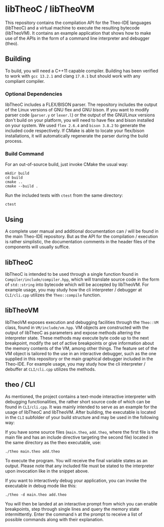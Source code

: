 # libTheoC / libTheoVM
This repository contains the compilation API for the Theo-IDE languages (libTheoC) and a virtual machine to execute the resulting bytecode (libTheoVM). It contains an example application that shows how to make use of the APIs in the form of a command line interpreter and debugger (theo).

## Building
To build, you will need a C++11 capable compiler. Building has been verified to work with `gcc 13.2.1` and clang `17.0.1` but should work with any compliant compiler.

### Optional Dependencies
libTheoC includes a FLEX/BISON parser. The repository includes the output of the Linux versions of GNU flex and GNU bison. If you want to modify parser code (`parser.y` or `lexer.l`) or the output of the GNU/Linux versions don't build on your platform, you will need to have flex and bison installed on your system. We used `flex 2.6.4` and `bison 3.8.2` to generate the included code respectively. If CMake is able to locate your flex/bison installations,  it  will automatically regenerate the parser during the build process.

### Build Command
For an out-of-source build, just invoke CMake the usual way:
```
mkdir build
cd build
cmake ..
cmake --build .
```
Run the included tests with `ctest` from the same directory:
```
ctest
```

## Using
A complete user manual and additional documentation can / will be found in the main Theo-IDE repository. But as the API for the compilation / execution is rather simplistic, the documentation comments in the header files of the components will usually suffice.

## libTheoC
libTheoC is intended to be used through a single function found in `Compiler/include/compiler.hpp`, which will translate source code in the form of `std::string` into bytecode which will be accepted by libTheoVM. For example usage, you may study how the cli interpreter / debugger at `CLI/cli.cpp` utilizes the `Theo::compile` function.

## libTheoVM
libTheoVM exposes execution and debugging facilities through the `Theo::VM` class, found in `VM/include/vm.hpp`. VM objects are constructed with the output of libTheoC as parameters and expose methods altering the interpreter state. These methods may execute byte code up to the next breakpoint, modify the set of active breakpoints or give information about the memory contents of the VM, among other things. The feature set of the VM object is tailored to the use in an interactive debugger, such as the one supplied in this repository or the main graphical debugger included in the Theo-IDE. For example usage, you may study how the cli interpreter / debuffer at `CLI/cli.cpp` utilizes the methods. 

## theo / CLI
As mentioned, the project contains a text-mode interactive interpreter with debugging functionalities, the rather short source code of which can be found in `CLI/cli.cpp`. It was mainly intended to serve as an example for the usage of libTheoC and libTheoVM. After building, the executable is located in the `CLI` subfolder of your build structure and may be used in the following way:

If you have some source files (`main.theo`, `add.theo`, where the first file is the main file and has an include directive targeting the second file) located in the same directory as the theo executable, use:
```
./theo main.theo add.theo
```
To execute the program. You will receive the final variable states as an output. Please note that any included file must be stated to the interpreter upon invocation like in the snippet above.

If you want to interactively debug your application, you can invoke the executable in debug mode like this:
```
./theo -d main.theo add.theo
```
You will then be landed at an interactive prompt from which you can enable breakpoints, step through single lines and query the memory state intermittently. Enter the command `h` at the prompt to receive a list of possible commands along with their explanation.

